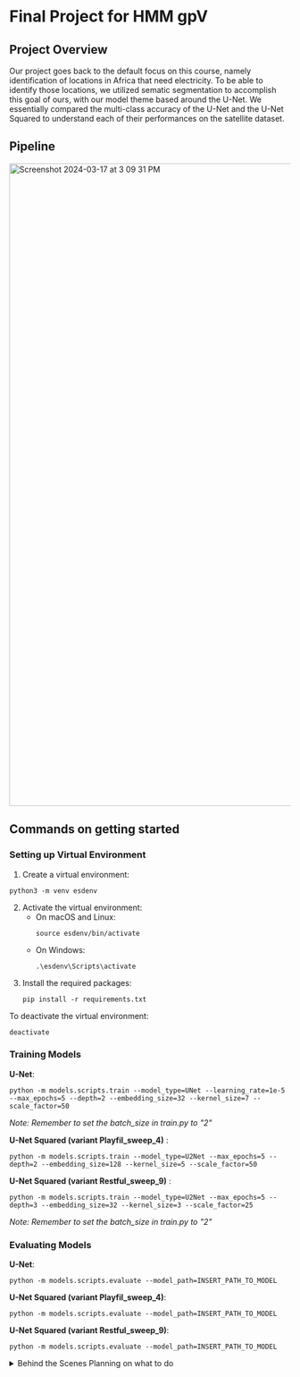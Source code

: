# Final Project for HMM gpV #

## Project Overview ##
Our project goes back to the default focus on this course, namely identification of locations in Africa that need electricity. To be able to identify those locations, we utilized sematic segmentation to accomplish this goal of ours, with our model theme based around the U-Net. We essentially compared the multi-class accuracy of the U-Net and the U-Net Squared to understand each of their performances on the satellite dataset. 

## Pipeline ##
<img width="1149" alt="Screenshot 2024-03-17 at 3 09 31 PM" src="https://github.com/cs175cv-w2024/final-project-hmm-gpv/assets/78942001/53988f44-556b-4008-8da9-e2dc1dbc6fd4">

## Commands on getting started ##
### Setting up Virtual Environment ###
1. Create a virtual environment:
```
python3 -m venv esdenv
```
2. Activate the virtual environment:
   * On macOS and Linux:
     ```
     source esdenv/bin/activate
     ```
   * On Windows:
     ```
     .\esdenv\Scripts\activate
     ```
3. Install the required packages:
    ```
    pip install -r requirements.txt
    ```

To deactivate the virtual environment: 
```
deactivate
```

### Training Models ###

**U-Net**: 
```
python -m models.scripts.train --model_type=UNet --learning_rate=1e-5 --max_epochs=5 --depth=2 --embedding_size=32 --kernel_size=7 --scale_factor=50
```

*Note: Remember to set the batch_size in train.py to "2"*

**U-Net Squared (variant Playfil_sweep_4)** : 
```
python -m models.scripts.train --model_type=U2Net --max_epochs=5 --depth=2 --embedding_size=128 --kernel_size=5 --scale_factor=50
```

**U-Net Squared (variant Restful_sweep_9)** : 
```
python -m models.scripts.train --model_type=U2Net --max_epochs=5 --depth=3 --embedding_size=32 --kernel_size=3 --scale_factor=25
```

*Note: Remember to set the batch_size in train.py to "2"*

### Evaluating Models ###

**U-Net**: 
```
python -m models.scripts.evaluate --model_path=INSERT_PATH_TO_MODEL
```

**U-Net Squared (variant Playfil_sweep_4)**: 
```
python -m models.scripts.evaluate --model_path=INSERT_PATH_TO_MODEL
```

**U-Net Squared (variant Restful_sweep_9)**: 
```
python -m models.scripts.evaluate --model_path=INSERT_PATH_TO_MODEL
```

<details>
  <summary> Behind the Scenes Planning on what to do</summary>
## 3/6/24 Team Focus Check In ##
- Learnings from hw03
  - Adapting Dataset class and Datamodule to run train_test_split over parent images to ensure validation set subtiles can be restitched into a whole image
  - Given train_test_split train over training set using 3 models
    - Simplest model: Seg CNN
    - Med-level model: FCN Resnet (demos how to use pretrained weights and how to change architecture to suit image dimensions from our data)
    - Med++ level model: U Net, advantage being skip connections (from scratch)
    - Configure PyTorch Lightning Wrapper for model
  - Using Weights and Biases to configure hyperparameter search and see results using their website
  - Slurm (OPTIONAL), for people who don't have enough computing resources (GPUs) to train (be able to run code on openlab)
  - Run Evaluation to get images & performance metrics (validation loss, accuracy, jaccard index, etc.) and then run RESTITCH
 
### To-do for Hw04 (final project) ###
- Task: Run multi-class segmentation (same as hw03) using different model
- Things to adapt from hw03: (initial list, can change)
  - Create new model file (similar to SegCNN, FCN Resnet, etc.) to write model code
  - What model to invest in: (whatever has more tutorials / interested in) (present any results, good or bad) (Likely U^2 model, but need research on it to make sure it's different from hw03's UNET: https://paperswithcode.com/paper/u-2-net-going-deeper-with-nested-u-structure)
  - Change _init_ in pytorch lightning wrapper to be able to instantiate new model class and run training on it
  - Adapt script files to then train said new model
  - Validate said model
  - Restitch == results
  - get segmentation images
  - get performance information
  - Push comes to shove if we cannot find another model, just make frontend for hw03
 
### What we need to do ###
- ^ same ground truth, but might want to decide which satellites to use (ex: just sentinel - 2 and viirs, but have to customize in DATASET class)
  - Decide with team which satellite, which bands (need Viirs), and model

###To Do List: ###

- [ ] Check out U-Net squared (U^2)
- [ ] Build adapted version of U-Net squared
- [ ] How to include Slurm (now just need to go through the document Hazel provided)
- [ ] Find which data preprocessing functions from hw can be used for model(s) (it looks like we're just adapting hw 03 with a new model)
- [ ] Determine which satellites or whether we use the entire satellite dataset
- [ ] Determine what findings we want (what kinds of loss functions to use?, which tiles to showcase as a visual)
- [ ] How to present findings (Poster, show graphs)

## NOTHING ABOVE IS CONCRETE ##

## What we've done ##
- Hw 01, 02, 03

## What we want to do ##
- Overall, we want a plan to execute on for the final project so we have some direction (how much is hw03 worth for what we want?)
- Then, figure out the pull request
- Then, get help on hw03 (might move up in priority)
</details>

